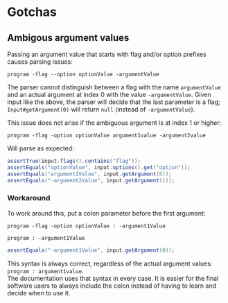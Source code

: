 # Gotchas

## Ambigous argument values

Passing an argument value that starts with flag and/or option prefixes causes parsing issues:

`program -flag --option optionValue -argumentValue`

The parser cannot distinguish between a flag with the name `argumentValue` and an actual argument at
index 0 with the value `-argumentValue`. Given input like the above, the parser will decide that the 
last parameter is a flag; `Input#getArgument(0)` will return `null` (instead of `-argumentValue`).

This issue does not arise if the ambiguous argument is at index 1 or higher:

`program -flag -option optionValue argument1value -argument2value`

Will parse as expected:

```java
assertTrue(input.flags().contains("flag"));
assertEquals("optionValue", input.options().get("option"));
assertEquals("argument1Value", input.getArgument(0));
assertEquals("-argument2Value", input.getArgument(1));
```

### Workaround

To work around this, put a colon parameter before the first argument:

`program -flag -option optionValue : -argument1Value`

`program : -argument1Value`

```java
assertEquals("-argument1Value", input.getArgument(0));
```

This syntax is always correct, regardless of the actual argument values: `program : argument1value`.  
The documentation uses that syntax in every case. It is easier for the final software users to always
include the colon instead of having to learn and decide when to use it.